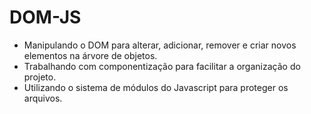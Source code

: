 # DOM-JS

* Manipulando o DOM para alterar, adicionar, remover e criar novos elementos na árvore de objetos.
* Trabalhando com componentização para facilitar a organização do projeto.
* Utilizando o sistema de módulos do Javascript para proteger os arquivos.
